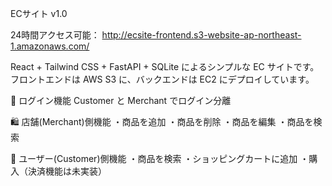 ECサイト v1.0

24時間アクセス可能：
http://ecsite-frontend.s3-website-ap-northeast-1.amazonaws.com/

React + Tailwind CSS + FastAPI + SQLite によるシンプルな EC サイトです。
フロントエンドは AWS S3 に、バックエンドは EC2 にデプロイしています。

🔐 ログイン機能
Customer と Merchant でログイン分離

🛍️ 店舗(Merchant)側機能
・商品を追加
・商品を削除
・商品を編集
・商品を検索

👤 ユーザー(Customer)側機能
・商品を検索
・ショッピングカートに追加
・購入（決済機能は未実装）
